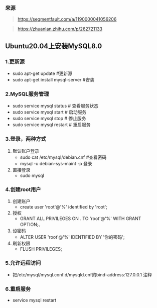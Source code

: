 ###
### 来源
> https://segmentfault.com/a/1190000041056206

> https://zhuanlan.zhihu.com/p/262721133

## Ubuntu20.04上安装MySQL8.0

### 1.更新源
- sudo apt-get update  #更新源
- sudo apt-get install mysql-server #安装

### 2.MySQL服务管理
- sudo service mysql status # 查看服务状态
- sudo service mysql start # 启动服务
- sudo service mysql stop # 停止服务
- sudo service mysql restart # 重启服务

### 3.登录，两种方式
1. 默认账户登录 
   - sudo cat /etc/mysql/debian.cnf #查看密码
   - mysql -u debian-sys-maint -p   登录
2. 直接登录
   - sudo mysql

### 4.创建root用户
1. 创建账户
   - create user 'root'@'%' identified by 'root';
2. 授权
   - GRANT ALL PRIVILEGES ON *.* TO 'root'@'%' WITH GRANT OPTION;、
3. 设密码
   - ALTER USER 'root'@'%' IDENTIFIED BY '你的密码';
4. 刷新权限
   - FLUSH PRIVILEGES;

### 5.允许远程访问
- 把/etc/mysql/mysql.conf.d/mysqld.cnf的bind-address:127.0.0.1 注释

### 6.重启服务
- service mysql restart